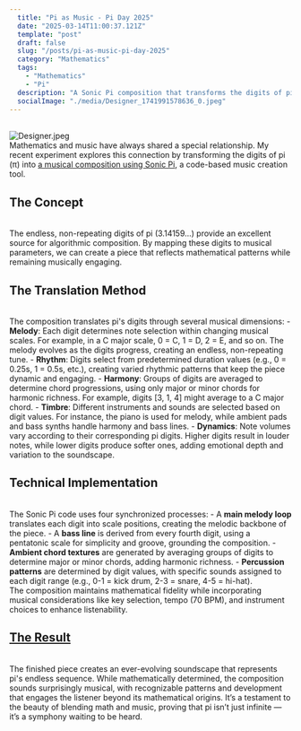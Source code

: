 ```yaml
---
  title: "Pi as Music - Pi Day 2025"
  date: "2025-03-14T11:00:37.121Z"
  template: "post"
  draft: false
  slug: "/posts/pi-as-music-pi-day-2025"
  category: "Mathematics"
  tags:
    - "Mathematics"
    - "Pi"
  description: "A Sonic Pi composition that transforms the digits of pi into melody, rhythm, and harmony, creating a dynamic soundscape"
  socialImage: "./media/Designer_1741991578636_0.jpeg"
---
```

 <br/>![Designer.jpeg](/media/Designer_1741991578636_0.jpeg)
 <br/>Mathematics and music have always shared a special relationship. My recent experiment explores this connection by transforming the digits of pi (π) into [a musical composition using Sonic Pi](https://x.com/NourAbosen/status/1900670730791952420), a code-based music creation tool.
## The Concept
 <br/>The endless, non-repeating digits of pi (3.14159...) provide an excellent source for algorithmic composition. By mapping these digits to musical parameters, we can create a piece that reflects mathematical patterns while remaining musically engaging.
## The Translation Method
 <br/>The composition translates pi's digits through several musical dimensions:
	- **Melody**: Each digit determines note selection within changing musical scales. For example, in a C major scale, 0 = C, 1 = D, 2 = E, and so on. The melody evolves as the digits progress, creating an endless, non-repeating tune.
	- **Rhythm**: Digits select from predetermined duration values (e.g., 0 = 0.25s, 1 = 0.5s, etc.), creating varied rhythmic patterns that keep the piece dynamic and engaging.
	- **Harmony**: Groups of digits are averaged to determine chord progressions, using only major or minor chords for harmonic richness. For example, digits [3, 1, 4] might average to a C major chord.
	- **Timbre**: Different instruments and sounds are selected based on digit values. For instance, the piano is used for melody, while ambient pads and bass synths handle harmony and bass lines.
	- **Dynamics**: Note volumes vary according to their corresponding pi digits. Higher digits result in louder notes, while lower digits produce softer ones, adding emotional depth and variation to the soundscape.
## Technical Implementation
 <br/>The Sonic Pi code uses four synchronized processes:
	- A **main melody loop** translates each digit into scale positions, creating the melodic backbone of the piece.
	- A **bass line** is derived from every fourth digit, using a pentatonic scale for simplicity and groove, grounding the composition.
	- **Ambient chord textures** are generated by averaging groups of digits to determine major or minor chords, adding harmonic richness.
	- **Percussion patterns** are determined by digit values, with specific sounds assigned to each digit range (e.g., 0-1 = kick drum, 2-3 = snare, 4-5 = hi-hat).
 <br/>The composition maintains mathematical fidelity while incorporating musical considerations like key selection, tempo (70 BPM), and instrument choices to enhance listenability.
## [The Result](https://x.com/NourAbosen/status/1900670730791952420)
 <br/>The finished piece creates an ever-evolving soundscape that represents pi's endless sequence. While mathematically determined, the composition sounds surprisingly musical, with recognizable patterns and development that engages the listener beyond its mathematical origins. It’s a testament to the beauty of blending math and music, proving that pi isn’t just infinite — it’s a symphony waiting to be heard.